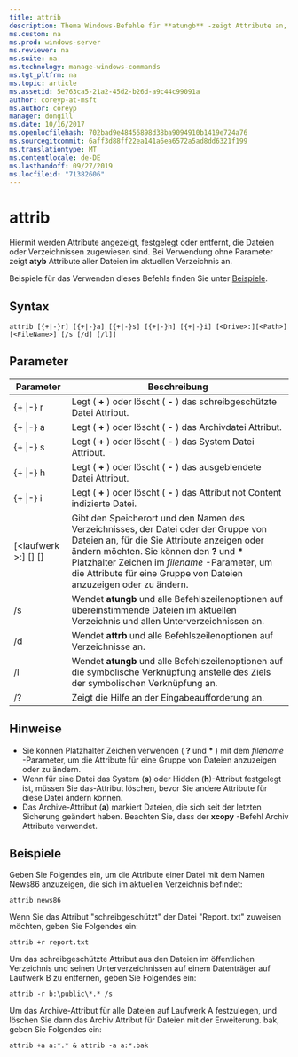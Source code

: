 ```yaml
---
title: attrib
description: Thema Windows-Befehle für **atungb** -zeigt Attribute an, die Dateien oder Verzeichnissen zugewiesen sind, oder entfernt Sie.
ms.custom: na
ms.prod: windows-server
ms.reviewer: na
ms.suite: na
ms.technology: manage-windows-commands
ms.tgt_pltfrm: na
ms.topic: article
ms.assetid: 5e763ca5-21a2-45d2-b26d-a9c44c99091a
author: coreyp-at-msft
ms.author: coreyp
manager: dongill
ms.date: 10/16/2017
ms.openlocfilehash: 702bad9e48456898d38ba9094910b1419e724a76
ms.sourcegitcommit: 6aff3d88ff22ea141a6ea6572a5ad8dd6321f199
ms.translationtype: MT
ms.contentlocale: de-DE
ms.lasthandoff: 09/27/2019
ms.locfileid: "71382606"
---
```

# <a name="attrib"></a>attrib



Hiermit werden Attribute angezeigt, festgelegt oder entfernt, die Dateien oder Verzeichnissen zugewiesen sind. Bei Verwendung ohne Parameter zeigt **atyb** Attribute aller Dateien im aktuellen Verzeichnis an.

Beispiele für das Verwenden dieses Befehls finden Sie unter [Beispiele](#BKMK_examples).

## <a name="syntax"></a>Syntax

```
attrib [{+|-}r] [{+|-}a] [{+|-}s] [{+|-}h] [{+|-}i] [<Drive>:][<Path>][<FileName>] [/s [/d] [/l]]
```

## <a name="parameters"></a>Parameter

|Parameter|Beschreibung|
|---------|-----------|
|{+ \|-} r|Legt ( **+** ) oder löscht ( **-** ) das schreibgeschützte Datei Attribut.|
|{+ \|-} a|Legt ( **+** ) oder löscht ( **-** ) das Archivdatei Attribut.|
|{+ \|-} s|Legt ( **+** ) oder löscht ( **-** ) das System Datei Attribut.|
|{+ \|-} h|Legt ( **+** ) oder löscht ( **-** ) das ausgeblendete Datei Attribut.|
|{+ \|-} i|Legt ( **+** ) oder löscht ( **-** ) das Attribut not Content indizierte Datei.|
|[\<laufwerk >:] [<Path>] [<FileName>]|Gibt den Speicherort und den Namen des Verzeichnisses, der Datei oder der Gruppe von Dateien an, für die Sie Attribute anzeigen oder ändern möchten. Sie können den **?** und **&#42;** Platzhalter Zeichen im *filename* -Parameter, um die Attribute für eine Gruppe von Dateien anzuzeigen oder zu ändern.|
|/s|Wendet **atungb** und alle Befehlszeilenoptionen auf übereinstimmende Dateien im aktuellen Verzeichnis und allen Unterverzeichnissen an.|
|/d|Wendet **attrb** und alle Befehlszeilenoptionen auf Verzeichnisse an.|
|/l|Wendet **atungb** und alle Befehlszeilenoptionen auf die symbolische Verknüpfung anstelle des Ziels der symbolischen Verknüpfung an.|
|/?|Zeigt die Hilfe an der Eingabeaufforderung an.|

## <a name="remarks"></a>Hinweise

-   Sie können Platzhalter Zeichen verwenden ( **?** und **&#42;** ) mit dem *filename* -Parameter, um die Attribute für eine Gruppe von Dateien anzuzeigen oder zu ändern.
-   Wenn für eine Datei das System (**s**) oder Hidden (**h**)-Attribut festgelegt ist, müssen Sie das-Attribut löschen, bevor Sie andere Attribute für diese Datei ändern können.
-   Das Archive-Attribut (**a**) markiert Dateien, die sich seit der letzten Sicherung geändert haben. Beachten Sie, dass der **xcopy** -Befehl Archiv Attribute verwendet.

## <a name="BKMK_examples"></a>Beispiele

Geben Sie Folgendes ein, um die Attribute einer Datei mit dem Namen News86 anzuzeigen, die sich im aktuellen Verzeichnis befindet:
```
attrib news86 
```
Wenn Sie das Attribut "schreibgeschützt" der Datei "Report. txt" zuweisen möchten, geben Sie Folgendes ein:
```
attrib +r report.txt 
```
Um das schreibgeschützte Attribut aus den Dateien im öffentlichen Verzeichnis und seinen Unterverzeichnissen auf einem Datenträger auf Laufwerk B zu entfernen, geben Sie Folgendes ein:
```
attrib -r b:\public\*.* /s 
```
Um das Archive-Attribut für alle Dateien auf Laufwerk A festzulegen, und löschen Sie dann das Archiv Attribut für Dateien mit der Erweiterung. bak, geben Sie Folgendes ein:
```
attrib +a a:*.* & attrib -a a:*.bak 
```
